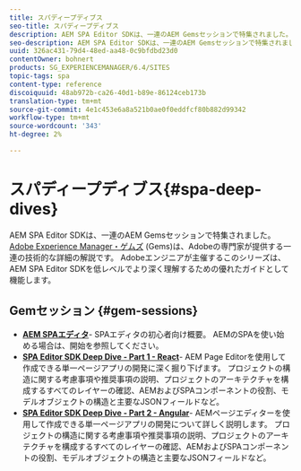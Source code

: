 ```yaml
---
title: スパディープディブス
seo-title: スパディープディブス
description: AEM SPA Editor SDKは、一連のAEM Gemsセッションで特集されました。 Adobeエンジニアが主催するこのシリーズは、AEM SPA Editor SDKを低レベルでより深く理解するための優れたガイドとして機能します。これは、Adobeエンジニアが主催します。
seo-description: AEM SPA Editor SDKは、一連のAEM Gemsセッションで特集されました。 Adobeエンジニアが主催するこのシリーズは、AEM SPA Editor SDKを低レベルでより深く理解するための優れたガイドとして機能します。これは、Adobeエンジニアが主催します。
uuid: 326ac431-79d4-48ed-aa48-0c9bfdbd23d0
contentOwner: bohnert
products: SG_EXPERIENCEMANAGER/6.4/SITES
topic-tags: spa
content-type: reference
discoiquuid: 48ab972b-ca26-40d1-b89e-86124ceb173b
translation-type: tm+mt
source-git-commit: 4e1c453e6a8a521b0ae0f0eddfcf80b882d99342
workflow-type: tm+mt
source-wordcount: '343'
ht-degree: 2%

---
```



# スパディープディブス{#spa-deep-dives}

AEM SPA Editor SDKは、一連のAEM Gemsセッションで特集されました。 [Adobe Experience Manager・ゲムズ](https://helpx.adobe.com/jp/experience-manager/kt/eseminars/gems/aem-index.html) (Gems)は、Adobeの専門家が提供する一連の技術的な詳細の解説です。 Adobeエンジニアが主催するこのシリーズは、AEM SPA Editor SDKを低レベルでより深く理解するための優れたガイドとして機能します。

## Gemセッション {#gem-sessions}

* **[AEM SPAエディタ](https://helpx.adobe.com/experience-manager/kt/eseminars/gems/aem-spa-editor.html)[](https://helpx.adobe.com/experience-manager/kt/eseminars/gems/aem-spa-editor.html)**- SPAエディタの初心者向け概要。 AEMのSPAを使い始める場合は、開始を参照してください。
* **[SPA Editor SDK Deep Dive - Part 1 - React](https://helpx.adobe.com/experience-manager/kt/eseminars/gems/SPA-Editor-SDK-Deep-Dive-React.html)**- AEM Page Editorを使用して作成できる単一ページアプリの開発に深く掘り下げます。 プロジェクトの構造に関する考慮事項や推奨事項の説明、プロジェクトのアーキテクチャを構成するすべてのレイヤーの確認、AEMおよびSPAコンポーネントの役割、モデルオブジェクトの構造と主要なJSONフィールドなど。
* **[SPA Editor SDK Deep Dive - Part 2 - Angular](https://helpx.adobe.com/experience-manager/kt/eseminars/gems/SPA-Editor-SDK-Deep-Dive-Angular.html)**- AEMページエディターを使用して作成できる単一ページアプリの開発について詳しく説明します。 プロジェクトの構造に関する考慮事項や推奨事項の説明、プロジェクトのアーキテクチャを構成するすべてのレイヤーの確認、AEMおよびSPAコンポーネントの役割、モデルオブジェクトの構造と主要なJSONフィールドなど。

